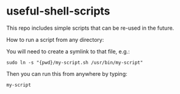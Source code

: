 # useful-shell-scripts

This repo includes simple scripts that can be re-used in the future.

How to run a script from any directory:

You will need to create a symlink to that file, e.g.:
```
sudo ln -s "{pwd}/my-script.sh /usr/bin/my-script"
```
Then you can run this from anywhere by typing: 
```
my-script
```
